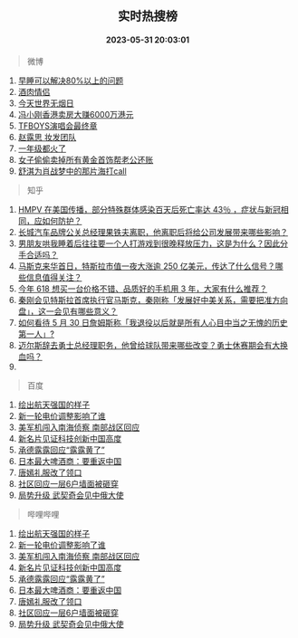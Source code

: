 <div align="center"><h2>实时热搜榜</h2><h4>2023-05-31 20:03:01</h4></div>

> 微博  

1. [早睡可以解决80%以上的问题](https://s.weibo.com/weibo?q=%E6%97%A9%E7%9D%A1%E5%8F%AF%E4%BB%A5%E8%A7%A3%E5%86%B380%25%E4%BB%A5%E4%B8%8A%E7%9A%84%E9%97%AE%E9%A2%98&t=31&band_rank=1&Refer=top)<br />
2. [酒肉情侣](https://s.weibo.com/weibo?q=%E9%85%92%E8%82%89%E6%83%85%E4%BE%A3&t=31&band_rank=2&Refer=top)<br />
3. [今天世界无烟日](https://s.weibo.com/weibo?q=%23%E4%BB%8A%E5%A4%A9%E4%B8%96%E7%95%8C%E6%97%A0%E7%83%9F%E6%97%A5%23&t=31&band_rank=3&Refer=top)<br />
4. [冯小刚香港卖房大赚6000万港元](https://s.weibo.com/weibo?q=%23%E5%86%AF%E5%B0%8F%E5%88%9A%E9%A6%99%E6%B8%AF%E5%8D%96%E6%88%BF%E5%A4%A7%E8%B5%9A6000%E4%B8%87%E6%B8%AF%E5%85%83%23&t=31&band_rank=4&Refer=top)<br />
5. [TFBOYS演唱会最终章](https://s.weibo.com/weibo?q=%23TFBOYS%E6%BC%94%E5%94%B1%E4%BC%9A%E6%9C%80%E7%BB%88%E7%AB%A0%23&t=31&band_rank=5&Refer=top)<br />
6. [赵露思 妆发团队](https://s.weibo.com/weibo?q=%E8%B5%B5%E9%9C%B2%E6%80%9D%20%E5%A6%86%E5%8F%91%E5%9B%A2%E9%98%9F&t=31&band_rank=6&Refer=top)<br />
7. [一年级都火了](https://s.weibo.com/weibo?q=%23%E4%B8%80%E5%B9%B4%E7%BA%A7%E9%83%BD%E7%81%AB%E4%BA%86%23&t=31&band_rank=7&Refer=top)<br />
8. [女子偷偷卖掉所有黄金首饰帮老公还账](https://s.weibo.com/weibo?q=%23%E5%A5%B3%E5%AD%90%E5%81%B7%E5%81%B7%E5%8D%96%E6%8E%89%E6%89%80%E6%9C%89%E9%BB%84%E9%87%91%E9%A6%96%E9%A5%B0%E5%B8%AE%E8%80%81%E5%85%AC%E8%BF%98%E8%B4%A6%23&t=31&band_rank=8&Refer=top)<br />
9. [舒淇为肖战梦中的那片海打call](https://s.weibo.com/weibo?q=%23%E8%88%92%E6%B7%87%E4%B8%BA%E8%82%96%E6%88%98%E6%A2%A6%E4%B8%AD%E7%9A%84%E9%82%A3%E7%89%87%E6%B5%B7%E6%89%93call%23&t=31&band_rank=9&Refer=top)<br />

> 知乎  

1. [HMPV 在美国传播，部分特殊群体感染百天后死亡率达 43％ ，症状与新冠相同，应如何防护？](https://www.zhihu.com/question/603980078)<br />
2. [长城汽车品牌公关总经理果铁夫离职，他离职后将给公司发展带来哪些影响？](https://www.zhihu.com/question/603994079)<br />
3. [男朋友哄我睡着后往往要一个人打游戏到很晚释放压力，这是为什么？因此分手合适吗？](https://www.zhihu.com/question/597228825)<br />
4. [马斯克来华首日，特斯拉市值一夜大涨逾 250 亿美元，传达了什么信号？哪些信息值得关注？](https://www.zhihu.com/question/604022867)<br />
5. [今年 618 想买一台价格不错、品质好的手机用 3 年，大家有什么推荐？](https://www.zhihu.com/question/604018961)<br />
6. [秦刚会见特斯拉首席执行官马斯克，秦刚称「发展好中美关系，需要把准方向盘」，这一会见有哪些意义？](https://www.zhihu.com/question/603879051)<br />
7. [如何看待 5 月 30 日詹姆斯称「我退役以后就是所有人心目中当之无愧的历史第一人」?](https://www.zhihu.com/question/603812096)<br />
8. [迈尔斯辞去勇士总经理职务，他曾给球队带来哪些改变？勇士休赛期会有大换血吗？](https://www.zhihu.com/question/603982332)<br />
9. []()<br />

> 百度  

1. [绘出航天强国的样子](https://www.baidu.com/s?wd=%E7%BB%98%E5%87%BA%E8%88%AA%E5%A4%A9%E5%BC%BA%E5%9B%BD%E7%9A%84%E6%A0%B7%E5%AD%90&sa=fyb_news&rsv_dl=fyb_news)<br />
2. [新一轮电价调整影响了谁](https://www.baidu.com/s?wd=%E6%96%B0%E4%B8%80%E8%BD%AE%E7%94%B5%E4%BB%B7%E8%B0%83%E6%95%B4%E5%BD%B1%E5%93%8D%E4%BA%86%E8%B0%81&sa=fyb_news&rsv_dl=fyb_news)<br />
3. [美军机闯入南海侦察 南部战区回应](https://www.baidu.com/s?wd=%E7%BE%8E%E5%86%9B%E6%9C%BA%E9%97%AF%E5%85%A5%E5%8D%97%E6%B5%B7%E4%BE%A6%E5%AF%9F+%E5%8D%97%E9%83%A8%E6%88%98%E5%8C%BA%E5%9B%9E%E5%BA%94&sa=fyb_news&rsv_dl=fyb_news)<br />
4. [新名片见证科技创新中国高度](https://www.baidu.com/s?wd=%E6%96%B0%E5%90%8D%E7%89%87%E8%A7%81%E8%AF%81%E7%A7%91%E6%8A%80%E5%88%9B%E6%96%B0%E4%B8%AD%E5%9B%BD%E9%AB%98%E5%BA%A6&sa=fyb_news&rsv_dl=fyb_news)<br />
5. [承德露露回应“露露黄了”](https://www.baidu.com/s?wd=%E6%89%BF%E5%BE%B7%E9%9C%B2%E9%9C%B2%E5%9B%9E%E5%BA%94%E2%80%9C%E9%9C%B2%E9%9C%B2%E9%BB%84%E4%BA%86%E2%80%9D&sa=fyb_news&rsv_dl=fyb_news)<br />
6. [日本最大啤酒商：要重返中国](https://www.baidu.com/s?wd=%E6%97%A5%E6%9C%AC%E6%9C%80%E5%A4%A7%E5%95%A4%E9%85%92%E5%95%86%EF%BC%9A%E8%A6%81%E9%87%8D%E8%BF%94%E4%B8%AD%E5%9B%BD&sa=fyb_news&rsv_dl=fyb_news)<br />
7. [唐嫣礼服改了领口](https://www.baidu.com/s?wd=%E5%94%90%E5%AB%A3%E7%A4%BC%E6%9C%8D%E6%94%B9%E4%BA%86%E9%A2%86%E5%8F%A3&sa=fyb_news&rsv_dl=fyb_news)<br />
8. [社区回应一层6户墙面被砸穿](https://www.baidu.com/s?wd=%E7%A4%BE%E5%8C%BA%E5%9B%9E%E5%BA%94%E4%B8%80%E5%B1%826%E6%88%B7%E5%A2%99%E9%9D%A2%E8%A2%AB%E7%A0%B8%E7%A9%BF&sa=fyb_news&rsv_dl=fyb_news)<br />
9. [局势升级 武契奇会见中俄大使](https://www.baidu.com/s?wd=%E5%B1%80%E5%8A%BF%E5%8D%87%E7%BA%A7+%E6%AD%A6%E5%A5%91%E5%A5%87%E4%BC%9A%E8%A7%81%E4%B8%AD%E4%BF%84%E5%A4%A7%E4%BD%BF&sa=fyb_news&rsv_dl=fyb_news)<br />

> 哔哩哔哩  

1. [绘出航天强国的样子](https://www.baidu.com/s?wd=%E7%BB%98%E5%87%BA%E8%88%AA%E5%A4%A9%E5%BC%BA%E5%9B%BD%E7%9A%84%E6%A0%B7%E5%AD%90&sa=fyb_news&rsv_dl=fyb_news)<br />
2. [新一轮电价调整影响了谁](https://www.baidu.com/s?wd=%E6%96%B0%E4%B8%80%E8%BD%AE%E7%94%B5%E4%BB%B7%E8%B0%83%E6%95%B4%E5%BD%B1%E5%93%8D%E4%BA%86%E8%B0%81&sa=fyb_news&rsv_dl=fyb_news)<br />
3. [美军机闯入南海侦察 南部战区回应](https://www.baidu.com/s?wd=%E7%BE%8E%E5%86%9B%E6%9C%BA%E9%97%AF%E5%85%A5%E5%8D%97%E6%B5%B7%E4%BE%A6%E5%AF%9F+%E5%8D%97%E9%83%A8%E6%88%98%E5%8C%BA%E5%9B%9E%E5%BA%94&sa=fyb_news&rsv_dl=fyb_news)<br />
4. [新名片见证科技创新中国高度](https://www.baidu.com/s?wd=%E6%96%B0%E5%90%8D%E7%89%87%E8%A7%81%E8%AF%81%E7%A7%91%E6%8A%80%E5%88%9B%E6%96%B0%E4%B8%AD%E5%9B%BD%E9%AB%98%E5%BA%A6&sa=fyb_news&rsv_dl=fyb_news)<br />
5. [承德露露回应“露露黄了”](https://www.baidu.com/s?wd=%E6%89%BF%E5%BE%B7%E9%9C%B2%E9%9C%B2%E5%9B%9E%E5%BA%94%E2%80%9C%E9%9C%B2%E9%9C%B2%E9%BB%84%E4%BA%86%E2%80%9D&sa=fyb_news&rsv_dl=fyb_news)<br />
6. [日本最大啤酒商：要重返中国](https://www.baidu.com/s?wd=%E6%97%A5%E6%9C%AC%E6%9C%80%E5%A4%A7%E5%95%A4%E9%85%92%E5%95%86%EF%BC%9A%E8%A6%81%E9%87%8D%E8%BF%94%E4%B8%AD%E5%9B%BD&sa=fyb_news&rsv_dl=fyb_news)<br />
7. [唐嫣礼服改了领口](https://www.baidu.com/s?wd=%E5%94%90%E5%AB%A3%E7%A4%BC%E6%9C%8D%E6%94%B9%E4%BA%86%E9%A2%86%E5%8F%A3&sa=fyb_news&rsv_dl=fyb_news)<br />
8. [社区回应一层6户墙面被砸穿](https://www.baidu.com/s?wd=%E7%A4%BE%E5%8C%BA%E5%9B%9E%E5%BA%94%E4%B8%80%E5%B1%826%E6%88%B7%E5%A2%99%E9%9D%A2%E8%A2%AB%E7%A0%B8%E7%A9%BF&sa=fyb_news&rsv_dl=fyb_news)<br />
9. [局势升级 武契奇会见中俄大使](https://www.baidu.com/s?wd=%E5%B1%80%E5%8A%BF%E5%8D%87%E7%BA%A7+%E6%AD%A6%E5%A5%91%E5%A5%87%E4%BC%9A%E8%A7%81%E4%B8%AD%E4%BF%84%E5%A4%A7%E4%BD%BF&sa=fyb_news&rsv_dl=fyb_news)<br />
